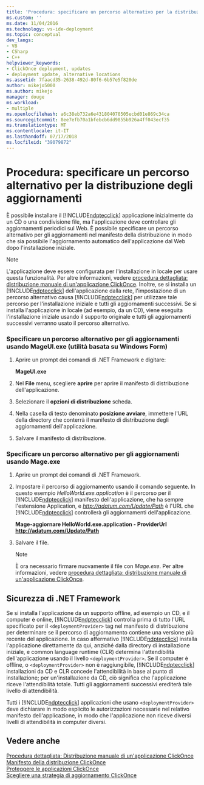 ```yaml
---
title: 'Procedura: specificare un percorso alternativo per la distribuzione aggiornamenti | Microsoft Docs'
ms.custom: ''
ms.date: 11/04/2016
ms.technology: vs-ide-deployment
ms.topic: conceptual
dev_langs:
- VB
- CSharp
- C++
helpviewer_keywords:
- ClickOnce deployment, updates
- deployment update, alternative locations
ms.assetid: 7faacd35-2638-492d-80f6-6b57e5f820de
author: mikejo5000
ms.author: mikejo
manager: douge
ms.workload:
- multiple
ms.openlocfilehash: a6c38eb732a6e431804070505ecbd01e869c34ca
ms.sourcegitcommit: 8ee7efb70a1bfebcb6dd9855b926a4ff043ecf35
ms.translationtype: MT
ms.contentlocale: it-IT
ms.lasthandoff: 07/17/2018
ms.locfileid: "39079872"
---
```

# <a name="how-to-specify-an-alternate-location-for-deployment-updates"></a>Procedura: specificare un percorso alternativo per la distribuzione degli aggiornamenti
È possibile installare il [!INCLUDE[ndptecclick](../deployment/includes/ndptecclick_md.md)] applicazione inizialmente da un CD o una condivisione file, ma l'applicazione deve controllare gli aggiornamenti periodici sul Web. È possibile specificare un percorso alternativo per gli aggiornamenti nel manifesto della distribuzione in modo che sia possibile l'aggiornamento automatico dell'applicazione dal Web dopo l'installazione iniziale.  
  
> [!NOTE]
>  L'applicazione deve essere configurata per l'installazione in locale per usare questa funzionalità. Per altre informazioni, vedere [procedura dettagliata: distribuzione manuale di un'applicazione ClickOnce](../deployment/walkthrough-manually-deploying-a-clickonce-application.md). Inoltre, se si installa un [!INCLUDE[ndptecclick](../deployment/includes/ndptecclick_md.md)] dell'applicazione dalla rete, l'impostazione di un percorso alternativo causa [!INCLUDE[ndptecclick](../deployment/includes/ndptecclick_md.md)] per utilizzare tale percorso per l'installazione iniziale e tutti gli aggiornamenti successivi. Se si installa l'applicazione in locale (ad esempio, da un CD), viene eseguita l'installazione iniziale usando il supporto originale e tutti gli aggiornamenti successivi verranno usato il percorso alternativo.  
  
### <a name="specify-an-alternate-location-for-updates-by-using-mageuiexe-windows-forms-based-utility"></a>Specificare un percorso alternativo per gli aggiornamenti usando MageUI.exe (utilità basata su Windows Form)  
  
1.  Aprire un prompt dei comandi di .NET Framework e digitare:  
  
     **MageUI.exe**  
  
2.  Nel **File** menu, scegliere **aprire** per aprire il manifesto di distribuzione dell'applicazione.  
  
3.  Selezionare il **opzioni di distribuzione** scheda.  
  
4.  Nella casella di testo denominato **posizione avviare**, immettere l'URL della directory che conterrà il manifesto di distribuzione degli aggiornamenti dell'applicazione.  
  
5.  Salvare il manifesto di distribuzione.  
  
### <a name="specify-an-alternate-location-for-updates-by-using-mageexe"></a>Specificare un percorso alternativo per gli aggiornamenti usando Mage.exe  
  
1.  Aprire un prompt dei comandi di .NET Framework.  
  
2.  Impostare il percorso di aggiornamento usando il comando seguente. In questo esempio *HelloWorld.exe.application* è il percorso per il [!INCLUDE[ndptecclick](../deployment/includes/ndptecclick_md.md)] manifesto dell'applicazione, che ha sempre l'estensione Application, e *http://adatum.com/Update/Path* è l'URL che [!INCLUDE[ndptecclick](../deployment/includes/ndptecclick_md.md)] controllerà gli aggiornamenti dell'applicazione.  
  
     **Mage-aggiornare HelloWorld.exe.application - ProviderUrl http://adatum.com/Update/Path**  
  
3.  Salvare il file.  
  
    > [!NOTE]
    >  È ora necessario firmare nuovamente il file con *Mage.exe*. Per altre informazioni, vedere [procedura dettagliata: distribuzione manuale di un'applicazione ClickOnce](../deployment/walkthrough-manually-deploying-a-clickonce-application.md).  
  
## <a name="net-framework-security"></a>Sicurezza di .NET Framework  
 Se si installa l'applicazione da un supporto offline, ad esempio un CD, e il computer è online, [!INCLUDE[ndptecclick](../deployment/includes/ndptecclick_md.md)] controlla prima di tutto l'URL specificato per il `<deploymentProvider>` tag nel manifesto di distribuzione per determinare se il percorso di aggiornamento contiene una versione più recente del applicazione. In caso affermativo [!INCLUDE[ndptecclick](../deployment/includes/ndptecclick_md.md)] installa l'applicazione direttamente da qui, anziché dalla directory di installazione iniziale, e common language runtime (CLR) determina l'attendibilità dell'applicazione usando il livello `<deploymentProvider>`. Se il computer è offline, o `<deploymentProvider>` non è raggiungibile, [!INCLUDE[ndptecclick](../deployment/includes/ndptecclick_md.md)] installazioni da CD e CLR concede l'attendibilità in base al punto di installazione; per un'installazione da CD, ciò significa che l'applicazione riceve l'attendibilità totale. Tutti gli aggiornamenti successivi erediterà tale livello di attendibilità.  
  
 Tutti i [!INCLUDE[ndptecclick](../deployment/includes/ndptecclick_md.md)] applicazioni che usano `<deploymentProvider>` deve dichiarare in modo esplicito le autorizzazioni necessarie nel relativo manifesto dell'applicazione, in modo che l'applicazione non riceve diversi livelli di attendibilità in computer diversi.  
  
## <a name="see-also"></a>Vedere anche  
 [Procedura dettagliata: Distribuzione manuale di un'applicazione ClickOnce](../deployment/walkthrough-manually-deploying-a-clickonce-application.md)   
 [Manifesto della distribuzione ClickOnce](../deployment/clickonce-deployment-manifest.md)   
 [Proteggere le applicazioni ClickOnce](../deployment/securing-clickonce-applications.md)   
 [Scegliere una strategia di aggiornamento ClickOnce](../deployment/choosing-a-clickonce-update-strategy.md)